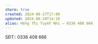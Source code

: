 ```yaml
---
share: true
created: 2024-08-27T17:00
updated: 2024-08-28T14:10
alias: Hồng Thị Tuyết Nhi – 0336 408 666
---
```

SĐT:: 0336 408 666